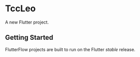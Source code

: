 # TccLeo

A new Flutter project.

## Getting Started

FlutterFlow projects are built to run on the Flutter _stable_ release.
